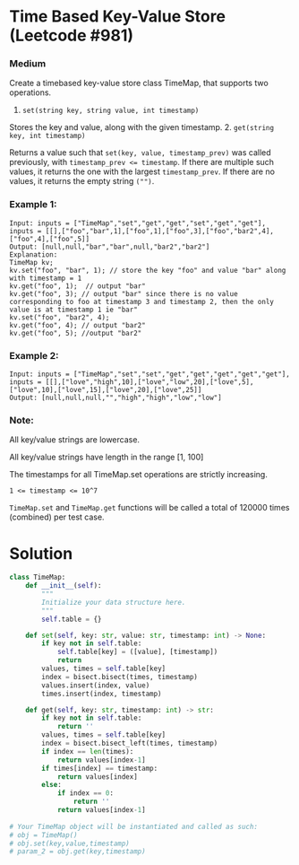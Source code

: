 Time Based Key-Value Store (Leetcode #981)
===============================
### Medium
Create a timebased key-value store class TimeMap, that supports two operations.

1. `set(string key, string value, int timestamp)`

Stores the key and value, along with the given timestamp.
2. `get(string key, int timestamp)`

Returns a value such that `set(key, value, timestamp_prev)` was called previously, with `timestamp_prev <= timestamp`.
If there are multiple such values, it returns the one with the largest `timestamp_prev`.
If there are no values, it returns the empty string `("")`.
 

### Example 1:
```
Input: inputs = ["TimeMap","set","get","get","set","get","get"], inputs = [[],["foo","bar",1],["foo",1],["foo",3],["foo","bar2",4],["foo",4],["foo",5]]
Output: [null,null,"bar","bar",null,"bar2","bar2"]
Explanation:   
TimeMap kv;   
kv.set("foo", "bar", 1); // store the key "foo" and value "bar" along with timestamp = 1   
kv.get("foo", 1);  // output "bar"   
kv.get("foo", 3); // output "bar" since there is no value corresponding to foo at timestamp 3 and timestamp 2, then the only value is at timestamp 1 ie "bar"   
kv.set("foo", "bar2", 4);   
kv.get("foo", 4); // output "bar2"   
kv.get("foo", 5); //output "bar2"   
```
### Example 2:
```
Input: inputs = ["TimeMap","set","set","get","get","get","get","get"], inputs = [[],["love","high",10],["love","low",20],["love",5],["love",10],["love",15],["love",20],["love",25]]
Output: [null,null,null,"","high","high","low","low"]
 ```

### Note:
All key/value strings are lowercase.

All key/value strings have length in the range [1, 100]

The timestamps for all TimeMap.set operations are strictly increasing.

`1 <= timestamp <= 10^7`

`TimeMap.set` and `TimeMap.get` functions will be called a total of 120000 times (combined) per test case.

Solution
========

```python
class TimeMap:            
    def __init__(self):
        """
        Initialize your data structure here.
        """
        self.table = {}

    def set(self, key: str, value: str, timestamp: int) -> None:
        if key not in self.table: 
            self.table[key] = ([value], [timestamp])
            return
        values, times = self.table[key]
        index = bisect.bisect(times, timestamp)
        values.insert(index, value)
        times.insert(index, timestamp)

    def get(self, key: str, timestamp: int) -> str:
        if key not in self.table:
            return ''
        values, times = self.table[key]
        index = bisect.bisect_left(times, timestamp)
        if index == len(times):
            return values[index-1]
        if times[index] == timestamp:
            return values[index]
        else:
            if index == 0:
                return ''
            return values[index-1]
        
# Your TimeMap object will be instantiated and called as such:
# obj = TimeMap()
# obj.set(key,value,timestamp)
# param_2 = obj.get(key,timestamp)
```
